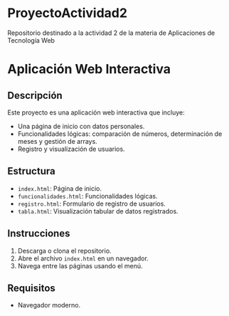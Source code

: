 # ProyectoActividad2
Repositorio destinado a la actividad 2 de la materia de Aplicaciones de Tecnología Web
# Aplicación Web Interactiva

## Descripción
Este proyecto es una aplicación web interactiva que incluye:
- Una página de inicio con datos personales.
- Funcionalidades lógicas: comparación de números, determinación de meses y gestión de arrays.
- Registro y visualización de usuarios.

## Estructura
- `index.html`: Página de inicio.
- `funcionalidades.html`: Funcionalidades lógicas.
- `registro.html`: Formulario de registro de usuarios.
- `tabla.html`: Visualización tabular de datos registrados.

## Instrucciones
1. Descarga o clona el repositorio.
2. Abre el archivo `index.html` en un navegador.
3. Navega entre las páginas usando el menú.

## Requisitos
- Navegador moderno.
